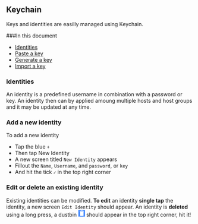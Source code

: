 ## Keychain

Keys and identities are easilly managed using Keychain.

###In this document
* [Identities](#identities)
* [Paste a key](#paste-a-key)
* [Generate a key](#generate-a-key)
* [Import a key](#import-a-key)

### Identities
An identity is a predefined username in combination with a password or key. An identity then can by applied amoung multiple hosts and host groups and it may be updated at any time. 

### Add a new identity
To add a new identity
* Tap the blue `+`
* Then tap New Identity
* A new screen titled `New Identity` appears
* Fillout the `Name`, `Username`, and `password`, or `key`
* And hit the tick `✓` in the top right corner 

### Edit or delete an existing identity
Existing identities can be modified. **To edit** an identity __single tap__ the identity, a new screen `Edit Identity` should appear. An identity is **deleted** using a long press, a dustbin ![](../images/dustbin.png) should appear in the top right corner, hit it!

